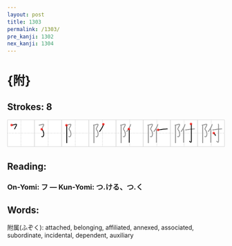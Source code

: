 ```yaml
---
layout: post
title: 1303
permalink: /1303/
pre_kanji: 1302
nex_kanji: 1304
---
```


# {附}

## Strokes: 8

<div class="stroke"><img src="../images/E99984.png" /></div>

## Reading:

### On-Yomi: フ &mdash; Kun-Yomi: つ.ける、つ.く

## Words:

附属(ふぞく): attached, belonging, affiliated, annexed, associated, subordinate, incidental, dependent, auxiliary

